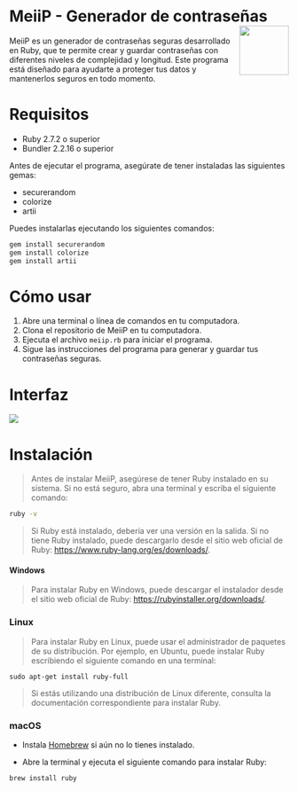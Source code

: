 # MeiiP - Generador de contraseñas <img src="https://i.imgur.com/fifcf8f.png" width="89" img align="right" /> 

MeiiP es un generador de contraseñas seguras desarrollado en Ruby, que te permite crear y guardar contraseñas con diferentes niveles de complejidad y longitud. Este programa está diseñado para ayudarte a proteger tus datos y mantenerlos seguros en todo momento.

# Requisitos

- Ruby 2.7.2 o superior
- Bundler 2.2.16 o superior

Antes de ejecutar el programa, asegúrate de tener instaladas las siguientes gemas:

- securerandom
- colorize
- artii

Puedes instalarlas ejecutando los siguientes comandos:
```bash
gem install securerandom
gem install colorize
gem install artii
```
# Cómo usar

1. Abre una terminal o línea de comandos en tu computadora.
2. Clona el repositorio de MeiiP en tu computadora.
3. Ejecuta el archivo `meiip.rb` para iniciar el programa.
4. Sigue las instrucciones del programa para generar y guardar tus contraseñas seguras.

# Interfaz

<img src="https://i.imgur.com/s3hO8ht.png"/>

# Instalación

> Antes de instalar MeiiP, asegúrese de tener Ruby instalado en su sistema. Si no está seguro, abra una terminal y escriba el siguiente comando:

```sh
ruby -v
```
> Si Ruby está instalado, debería ver una versión en la salida. Si no tiene Ruby instalado, puede descargarlo desde el sitio web oficial de Ruby: https://www.ruby-lang.org/es/downloads/.

#### Windows

> Para instalar Ruby en Windows, puede descargar el instalador desde el sitio web oficial de Ruby: https://rubyinstaller.org/downloads/.


### Linux

> Para instalar Ruby en Linux, puede usar el administrador de paquetes de su distribución. Por ejemplo, en Ubuntu, puede instalar Ruby escribiendo el siguiente comando en una terminal:
```
sudo apt-get install ruby-full
```
> Si estás utilizando una distribución de Linux diferente, consulta la documentación correspondiente para instalar Ruby.


### macOS

- Instala [Homebrew](https://brew.sh/) si aún no lo tienes instalado.

- Abre la terminal y ejecuta el siguiente comando para instalar Ruby:
```
brew install ruby
```

